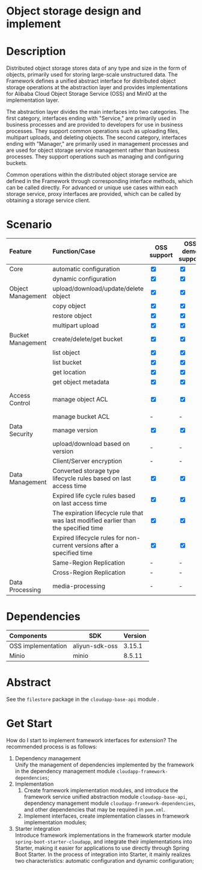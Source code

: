 # Object storage design and implement

# Description

Distributed object storage stores data of any type and size in the form of objects, primarily used for storing large-scale unstructured data. The Framework defines a unified abstract interface for distributed object storage operations at the abstraction layer and provides implementations for Alibaba Cloud Object Storage Service (OSS) and MinIO at the implementation layer.

The abstraction layer divides the main interfaces into two categories. The first category, interfaces ending with "Service," are primarily used in business processes and are provided to developers for use in business processes. They support common operations such as uploading files, multipart uploads, and deleting objects. The second category, interfaces ending with "Manager," are primarily used in management processes and are used for object storage service management rather than business processes. They support operations such as managing and configuring buckets.

Common operations within the distributed object storage service are defined in the Framework through corresponding interface methods, which can be called directly. For advanced or unique use cases within each storage service, proxy interfaces are provided, which can be called by obtaining a storage service client.


# Scenario


| **Feature**       | **Function/Case**                                                                    | **OSS support**                 | **OSS demo support**             | **Minio support**               | **MinIO demo support**          |
|:------------------|:-------------------------------------------------------------------------------------|---------------------------------|----------------------------------|---------------------------------|---------------------------------|
| Core              | automatic configuration                                                              | <input type="checkbox" checked> | <input type="checkbox" checked>  | <input type="checkbox" checked> | <input type="checkbox" checked> |
|                   | dynamic configuration                                                                | <input type="checkbox" checked> | <input type="checkbox" checked>  | <input type="checkbox" checked> | -                               |
| Object Management | upload/download/update/delete object                                                 | <input type="checkbox" checked> | <input type="checkbox" checked>  | <input type="checkbox" checked> | <input type="checkbox" checked> |
|                   | copy object                                                                          | <input type="checkbox" checked> | <input type="checkbox" checked>  | <input type="checkbox" checked> | <input type="checkbox" checked> |
|                   | restore object                                                                       | <input type="checkbox" checked> | <input type="checkbox" checked>  | -                               | -                               |
|                   | multipart upload                                                                     | <input type="checkbox" checked> | <input type="checkbox" checked>  | <input type="checkbox" checked> | <input type="checkbox" checked> |
| Bucket Management | create/delete/get bucket                                                             | <input type="checkbox" checked> | <input type="checkbox" checked>  | <input type="checkbox" checked> | <input type="checkbox" checked> |
|                   | list object                                                                          | <input type="checkbox" checked> | <input type="checkbox" checked>  | <input type="checkbox" checked> | <input type="checkbox" checked> |
|                   | list bucket                                                                          | <input type="checkbox" checked> | <input type="checkbox" checked>  | <input type="checkbox" checked> | <input type="checkbox" checked> |
|                   | get location                                                                         | <input type="checkbox" checked> | <input type="checkbox" checked>  | <input type="checkbox" checked> | <input type="checkbox" checked> |
|                   | get object metadata                                                                  | <input type="checkbox" checked> | <input type="checkbox" checked>  | <input type="checkbox" checked> | -                               |
| Access Control    | manage object ACL                                                                    | <input type="checkbox" checked> | <input type="checkbox" checked>  | only query is supported         | -                               |
|                   | manage bucket ACL                                                                    | -                               | -                                | -                               | -                               |
| Data Security     | manage version                                                                       | <input type="checkbox" checked> | <input type="checkbox" checked>  | <input type="checkbox" checked> | <input type="checkbox" checked> |
|                   | upload/download based on version                                                     | -                               | -                                | -                               | -                               |
|                   | Client/Server encryption                                                             | -                               | -                                | -                               | -                               |
| Data Management   | Converted storage type lifecycle rules based on last access time                     | <input type="checkbox" checked> | <input type="checkbox" checked>  | <input type="checkbox" checked> | <input type="checkbox" checked> |
|                   | Expired life cycle rules based on last access time                                   | <input type="checkbox" checked> | <input type="checkbox" checked>  | <input type="checkbox" checked> | <input type="checkbox" checked> |
|                   | The expiration lifecycle rule that was last modified earlier than the specified time | <input type="checkbox" checked> | <input type="checkbox" checked>  | <input type="checkbox" checked> | <input type="checkbox" checked> |
|                   | Expired lifecycle rules for non-current versions after a specified time              | <input type="checkbox" checked> | <input type="checkbox" checked>  | <input type="checkbox" checked> | <input type="checkbox" checked> |
|                   | Same-Region Replication                                                              | -                               | -                                | -                               | -                               |
|                   | Cross-Region Replication                                                             | -                               | -                                | -                               | -                               |
| Data Processing   | media-processing                                                                     | -                               | -                                | -                               | -                               |


# Dependencies


| **Components**     | **SDK**        | **Version** |
|:-------------------|----------------|-------------|
| OSS implementation | aliyun-sdk-oss | 3.15.1      |
| Minio              | minio          | 8.5.11      |


# Abstract

See the `filestore` package in the `cloudapp-base-api` module .


# Get Start

How do I start to implement framework interfaces for extension? The recommended process is as follows:

1. Dependency management <br>
   Unify the management of dependencies implemented by the framework in the dependency management module
   `cloudapp-framework-dependencies`;
2. Implementation
    1. Create framework implementation modules, and introduce the framework service unified abstraction module
       `cloudapp-base-api`, dependency management module `cloudapp-framework-dependencies`, and other dependencies
       that may be required in `pom.xml`.
    2. Implement interfaces, create implementation classes in framework implementation modules;
3. Starter integration <br>
   Introduce framework implementations in the framework starter module `spring-boot-starter-cloudapp`, and
   integrate their implementations into Starter, making it easier for applications to use directly through Spring
   Boot Starter. In the process of integration into Starter, it mainly realizes two characteristics: automatic
   configuration and dynamic configuration;
